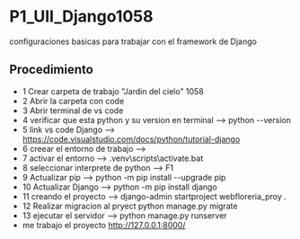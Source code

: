 # P1_UII_Django1058
configuraciones basicas para trabajar con el framework de Django
## Procedimiento
- 1 Crear carpeta de trabajo  "Jardin del cielo" 1058
- 2 Abrir la carpeta con code
- 3 Abrir terminal de vs code
- 4 verificar que esta python y su version en terminal --> python --version
- 5 link vs code Django --> https://code.visualstudio.com/docs/python/tutorial-django
- 6 creear el entorno de trabajo -->
- 7 activar el entorno --> .venv\scripts\activate.bat
- 8 seleccionar interprete de python --> F1
- 9 Actualizar pip --> python -m pip install --upgrade pip
- 10 Actualizar Django --> python -m pip install django
- 11 creando el proyecto --> django-admin startproject webfloreria_proy .
- 12 Realizar migracion al pryect python manage.py migrate
- 13 ejecutar el servidor --> python manage.py runserver
- me trabajo el proyecto http://127.0.0.1:8000/

